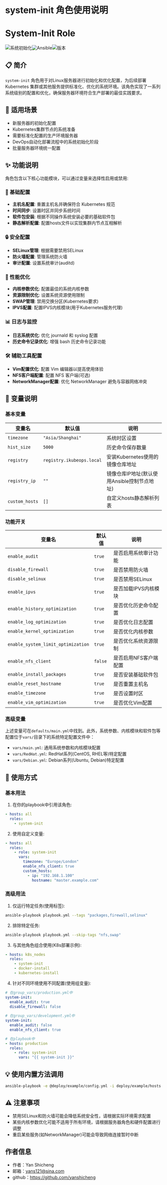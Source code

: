 # system-init 角色使用说明

# System-Init Role

![系统初始化](https://img.shields.io/badge/%E7%B3%BB%E7%BB%9F%E5%88%9D%E5%A7%8B%E5%8C%96-System%20Init-blue)![Ansible](https://img.shields.io/badge/Ansible-Role-red)![版本](https://img.shields.io/badge/Version-1.0-green)

## 📋 简介

`system-init` 角色用于对Linux服务器进行初始化和优化配置，为后续部署 Kubernetes 集群或其他服务提供标准化、优化的系统环境。该角色实现了一系列系统级别的配置和优化，确保服务器环境符合生产部署的最佳实践要求。

## 🎯 适用场景

* 新服务器的初始化配置
* Kubernetes集群节点的系统准备
* 需要标准化配置的生产环境服务器
* DevOps自动化部署流程中的系统初始化阶段
* 批量服务器环境统一配置

## ✨ 功能说明

角色包含以下核心功能模块，可以通过变量来选择性启用或禁用:

### 🔄 基础配置

* **主机名配置**: 重置主机名并确保符合 Kubernetes 规范
* **时间同步**: 设置时区并同步系统时间
* **软件包安装**:  根据不同操作系统安装必要的基础软件包
* **静态解析配置**:  配置hosts文件以实现集群内节点互相解析

### 🔒 安全配置

* **SELinux管理**: 根据需要禁用SELinux
* **防火墙配置**: 管理系统防火墙
* **审计配置**: 设置系统审计(auditd)

### 🚀 性能优化

* **内核参数优化**: 配置最佳的系统内核参数
* **资源限制优化**: 设置系统资源使用限制
* **SWAP管理**:  禁用交换分区(Kubernetes要求)
* **IPVS配置**:  配置IPVS内核模块(用于Kubernetes服务代理)

### 📊 日志与监控

* **日志系统优化**: 优化 journald 和 syslog 配置
* **历史命令记录优化**: 增强 bash 历史命令记录功能

### 🛠️ 辅助工具配置

* **Vim配置优化**: 配置 Vim 编辑器以提高使用体验
* **NFS客户端配置**: 配置 NFS 客户端(可选)
* **NetworkManager配置**: 优化 NetworkManager 避免与容器网络冲突

## 📝 变量说明

### 基本变量


| 变量名         | 默认值                    | 说明                                        |
| -------------- | ------------------------- | ------------------------------------------- |
| `timezone`     | `"Asia/Shanghai"`         | 系统时区设置                                |
| `hist_size`    | `5000`                    | 历史命令保存数量                            |
| `registry`     | `registry.ikubeops.local` | 安装Kubernetes使用的镜像仓库地址            |
| `registry_ip`  | `""`                      | 镜像仓库IP地址(默认使用Ansible控制节点地址) |
| `custom_hosts` | `[]`                      | 自定义hosts静态解析列表                     |

### 功能开关


| 变量名                             | 默认值  | 说明                  |
| ---------------------------------- | ------- | --------------------- |
| `enable_audit`                     | `true`  | 是否启用系统审计功能  |
| `disable_firewall`                 | `true`  | 是否禁用防火墙        |
| `disable_selinux`                  | `true`  | 是否禁用SELinux       |
| `enable_ipvs`                      | `true`  | 是否加载IPVS内核模块  |
| `enable_history_optimization`      | `true`  | 是否优化历史命令配置  |
| `enable_log_optimization`          | `true`  | 是否优化日志配置      |
| `enable_kernel_optimization`       | `true`  | 是否优化内核参数      |
| `enable_system_limit_optimization` | `true`  | 是否优化系统资源限制  |
| `enable_nfs_client`                | `false` | 是否启用NFS客户端配置 |
| `enable_install_packages`          | `true`  | 是否安装基础软件包    |
| `enable_reset_hostname`            | `true`  | 是否重置主机名        |
| `enable_timezone`                  | `true`  | 是否设置时区          |
| `enable_vim_optimization`          | `true`  | 是否优化Vim配置       |

### 高级变量

上述变量可在`defaults/main.yml`中找到。此外，系统参数、内核模块和软件包等配置位于`vars/`目录下的系统特定配置文件中：

* `vars/main.yml`: 通用系统参数和内核模块配置
* `vars/RedHat.yml`: RedHat系列(CentOS, RHEL等)特定配置
* `vars/Debian.yml`: Debian系列(Ubuntu, Debian)特定配置

## 🚀 使用方式

### 基本用法

1. 在你的playbook中引用该角色:

```yaml
- hosts: all
  roles:
    - system-init
```

2. 使用自定义变量:

```yaml
- hosts: all
  roles:
    - role: system-init
      vars:
        timezone: "Europe/London"
        enable_nfs_client: true
        custom_hosts:
          - ip: "192.168.1.100"
            hostname: "master.example.com"
```

### 高级用法

1. 仅运行特定任务(使用标签):

```bash
ansible-playbook playbook.yml --tags "packages,firewall,selinux"
```

2. 排除特定任务:

```bash
ansible-playbook playbook.yml --skip-tags "nfs,swap"
```

3. 与其他角色组合使用(K8s部署示例):

```yaml
- hosts: k8s_nodes
  roles:
    - system-init
    - docker-install
    - kubernetes-install
```

4. 针对不同环境使用不同配置(使用组变量):

```yaml
# 在group_vars/production.yml中
system-init:
  enable_audit: true
  disable_firewall: false
  
# 在group_vars/development.yml中
system-init:
  enable_audit: false
  enable_nfs_client: true

# 在playbook中
- hosts: production
  roles:
    - role: system-init
      vars: "{{ system-init }}"
```

## 💡 使用内置方法调用

```bash
ansible-playbook -e @deploy/example/config.yml -i deploy/example/hosts playbooks/01.system-init.yml 
```

## ⚠️ 注意事项

* 禁用SELinux和防火墙可能会降低系统安全性，请根据实际环境需求配置
* 某些内核参数优化可能不适用于所有环境，请根据服务器角色和硬件配置进行调整
* 重启某些服务(如NetworkManager)可能会导致网络连接暂时中断

## 作者信息

* 作者：Yan Shicheng
* 邮箱：yans121@sina.com
* github：https://github.com/yanshicheng
